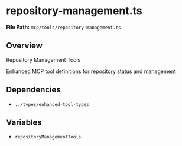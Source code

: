 # repository-management.ts

**File Path:** `mcp/tools/repository-management.ts`

## Overview

Repository Management Tools

Enhanced MCP tool definitions for repository status and management

## Dependencies

- `../types/enhanced-tool-types`

## Variables

- `repositoryManagementTools`

